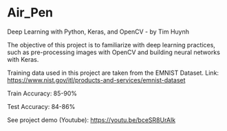 # Air_Pen	
Deep Learning with Python, Keras, and OpenCV - by Tim Huynh

The objective of this project is to familiarize with deep learning practices, such as pre-processing images with OpenCV and building neural networks with Keras.

Training data used in this project are taken from the EMNIST Dataset. Link: https://www.nist.gov/itl/products-and-services/emnist-dataset

Train Accuracy: 85-90% 

Test Accuracy: 84-86%


See project demo (Youtube): https://youtu.be/bceSR8UrAlk









